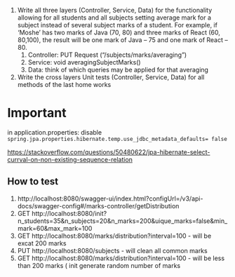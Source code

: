 1. Write all three layers (Controller, Service, Data) for the functionality allowing for all students and all subjects setting average mark for a subject instead of several subject marks of a student. For example, if ‘Moshe’ has two marks of Java (70, 80) and three marks of React (60, 80,100), the result will be one mark of Java – 75 and one mark of React – 80.
   1. Controller: PUT Request (“/subjects/marks/averaging”)
   1. Service: void averagingSubjectMarks()
   1. Data: think of which queries may be applied for that averaging
1. Write the cross layers Unit tests (Controller, Service, Data) for all methods of the last home works 

# Important

in application.properties:
disable `spring.jpa.properties.hibernate.temp.use_jdbc_metadata_defaults= false`

https://stackoverflow.com/questions/50480622/jpa-hibernate-select-currval-on-non-existing-sequence-relation

## How to test
1. http://localhost:8080/swagger-ui/index.html?configUrl=/v3/api-docs/swagger-config#/marks-controller/getDistribution
1. GET http://localhost:8080/init?n_students=35&n_subjects=20&n_marks=200&uique_marks=false&min_mark=60&max_mark=100
1. GET http://localhost:8080/marks/distribution?interval=100 - will be excat 200 marks
1. PUT http://localhost:8080/subjects - will clean all common marks
1. GET http://localhost:8080/marks/distribution?interval=100 - will be less than 200 marks ( init generate random number of marks


